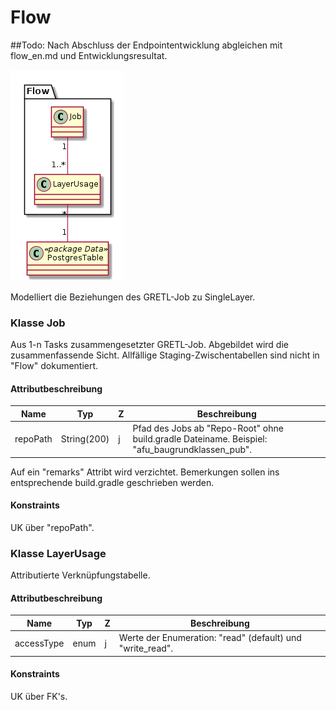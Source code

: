 # Flow

##Todo: 
Nach Abschluss der Endpointentwicklung abgleichen mit flow_en.md und Entwicklungsresultat.

![Flow](../puml/rendered/simi_flow.png)

Modelliert die Beziehungen des GRETL-Job zu SingleLayer.

### Klasse Job

Aus 1-n Tasks zusammengesetzter GRETL-Job. Abgebildet wird die zusammenfassende Sicht. Allfällige Staging-Zwischentabellen
sind nicht in "Flow" dokumentiert.

#### Attributbeschreibung

|Name|Typ|Z|Beschreibung|
|---|---|---|---|
|repoPath|String(200)|j|Pfad des Jobs ab "Repo-Root" ohne build.gradle Dateiname. Beispiel: "afu_baugrundklassen_pub".|

Auf ein "remarks" Attribt wird verzichtet. 
Bemerkungen sollen ins entsprechende build.gradle geschrieben werden.

#### Konstraints

UK über "repoPath".

### Klasse LayerUsage

Attributierte Verknüpfungstabelle. 

#### Attributbeschreibung

|Name|Typ|Z|Beschreibung|
|---|---|---|---|
|accessType|enum|j|Werte der Enumeration: "read" (default) und "write_read".|

#### Konstraints

UK über FK's.




 
  
 





